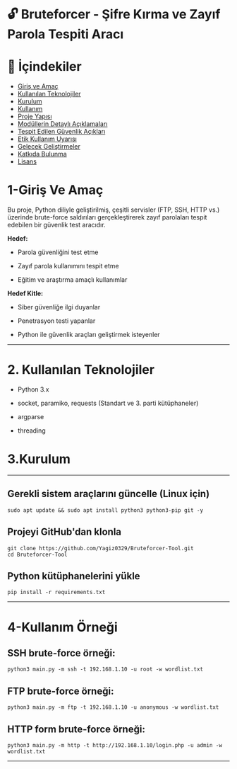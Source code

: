 # 🔓 Bruteforcer - Şifre Kırma ve Zayıf Parola Tespiti Aracı


# 📑 İçindekiler

- [Giriş ve Amaç](#giriş-ve-amaç)
- [Kullanılan Teknolojiler](#kullanılan-teknolojiler)
- [Kurulum](#kurulum)
- [Kullanım](#kullanım)
- [Proje Yapısı](#proje-yapısı)
- [Modüllerin Detaylı Açıklamaları](#modüllerin-detaylı-açıklamaları)
- [Tespit Edilen Güvenlik Açıkları](#tespit-edilen-güvenlik-açıkları)
- [Etik Kullanım Uyarısı](#etik-kullanım-uyarısı)
- [Gelecek Geliştirmeler](#gelecek-geliştirmeler)
- [Katkıda Bulunma](#katkıda-bulunma)
- [Lisans](#lisans)

# 1-Giriş Ve Amaç

Bu proje, Python diliyle geliştirilmiş, çeşitli servisler (FTP, SSH, HTTP vs.) üzerinde brute-force saldırıları gerçekleştirerek zayıf parolaları tespit edebilen bir güvenlik test aracıdır.

**Hedef:**
- Parola güvenliğini test etme

- Zayıf parola kullanımını tespit etme

- Eğitim ve araştırma amaçlı kullanımlar

**Hedef Kitle:**

- Siber güvenliğe ilgi duyanlar

- Penetrasyon testi yapanlar

- Python ile güvenlik araçları geliştirmek isteyenler

---------------------------------------------------------

# 2. Kullanılan Teknolojiler

- Python 3.x

- socket, paramiko, requests (Standart ve 3. parti kütüphaneler)

- argparse

- threading

# 3.Kurulum

---------------------------------------------------------

## Gerekli sistem araçlarını güncelle (Linux için)

```
sudo apt update && sudo apt install python3 python3-pip git -y

```
## Projeyi GitHub'dan klonla
```
git clone https://github.com/Yagiz0329/Bruteforcer-Tool.git
cd Bruteforcer-Tool

```
## Python kütüphanelerini yükle
```
pip install -r requirements.txt
```
---------------------------------------------------------

# 4-Kullanım Örneği

## SSH brute-force örneği:
```
python3 main.py -m ssh -t 192.168.1.10 -u root -w wordlist.txt
```
## FTP brute-force örneği:
```
python3 main.py -m ftp -t 192.168.1.10 -u anonymous -w wordlist.txt
```
## HTTP form brute-force örneği:
```
python3 main.py -m http -t http://192.168.1.10/login.php -u admin -w wordlist.txt
```
---------------------------------------------------------






